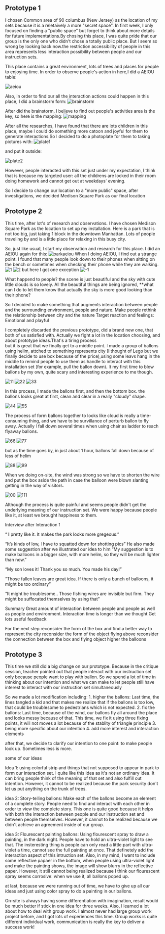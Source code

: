 Prototype 1
---


 I chosen Common area of 90 columbus (New Jersey) as the location of my sets because it is a reletaively a more "secret space". In first week, I only focused on finding a "public space" but forget to think about more details for future implementations.By chosing this place, I was quite pride that our group is the only one who didn't chose a totally public place. But I seem so wrong by looking back now.the restriction accessibility of people in this area represents less interaction possibility between people and our instruction sets.


This place contains a great environment, lots of trees and places for people to enjoying time. In order to observe people's action in here,I did a AEIOU table:

![aeiou](common_AEIOU.JPG)

Also, in order to find our all the interaction actions could happen in this place, I did a brainstorm form:
![brainstorm](common_brainstorm.jpeg)

After did the brainstorm, I believe to find out people's activities area is the key, so here is the mapping:
![mapping](common_mapping.jpg)


After all the researches, I have found that there are lots children in this place, maybe I could do something more catoon and joyful for them to generate interactions.So I decided to do a photoplate for them to taking pictures with:
![plate1](common_plate1.jpg)

and put it outside:

![plate2](common_plate3.jpg)

However, people interacted with this set just under my expectation, I think that is because my targeted user: all the childrens are locked in their room doing homework and cannot get out at weekdays' evening.

So I decide to change our location to a "more public" space, after investigations, we decided Medison Square Park as our final location


Prototype 2
---

This time, after lot's of research and observations. I have chosen Medison Square Park as the location to set up my installation. Here is a park that is not too big, just taking 1 block in the downtown Manhattan. Lots of people traveling by and is a little place for relaxing in this busy city.

So, just like usual, I start my observation and research for this place. I did an AEIOU again for this:
![parkaeiou](AEIOU)
When I doing AEIOU, I find out a strange point. I found that many people look down to their phones when sitting on the bench or sometimes when checking their phone while they are walking.
![1](r3.png)
![2](r4.png)
but here I got one exception
![-1](r5.jpg)

What happend to people? the scene is just beautiful and the sky with cute little clouds is so lovely. All the beautiful things are being ignored, **what can I do to let them know that actually the sky is more good looking than their phone?

So I decided  to make something that augments interaction between people and the surrounding environment, people and nature.
    Make people rethink the relationship between city and the nature
    Target reaction and feelings: Emotional and playful

I completely discarded the previous prototype, did a brand new one, that both of us satisfied with. Actually we fight a lot in the location choosing, and about prototype ideas.That's a tiring process<br>but it is great that we finally get to a middle point.
   I made a group of ballons using helim, attched to something represents city (I thought of Lego but we finally decide to use box because of the price),using some leavs hang in the middle to remind people to use them as handle to interact with this installation set (for example, pull the ballon down).
   It my first time to blow ballons by my own, quite scary and interesting experience to me though.
     
![11](helim1.JPG)
![22](helim2.JPG)
![33](helim3.JPG)
      
In this process, I made the ballons first, and then the bottom box. the ballons looks great at first, clean and clear in a really "cloudy" shape.
  
![44](goodstatus2.JPG)
![55](goodstatus1.JPG)

The process of form ballons together to looks like cloud is really a time-consuming thing, and we have to be survillance of perturb ballon to fly away. Actually I fall down several times when using chair as ladder to reach flyaway ballons.
   
![66](workingprocess1.JPG)
![77](workingprocess2.JPG)

but as the time goes by, in just about 1 hour, ballons fall down because of less of helim
  
![88](falldown1.JPG)
![99](falldown1.JPG)
    
   When we doing on-site, the wind was strong so we have to shorten the wire and put the box aside the path in case the balloon were blown slanting getting in the way of visitors.

![00](p1.png)
![111](p2.png)

Although the process is quite painful and seems people didn't get the underlying meaning of our instruction set. We were happy because people like it, at least we brought happiness to them.

Interview after Interaction 1

“ I pretty like it. It makes the park looks more gregeous.”

“It’s kinds of low, I have to squatted down for shotting pics”
He also made some suggestion after we illustrated our idea to him
“My suggestion is to make balloons in a bigger size, with more helim, so they will be much lighter than now.”
    
 

“My son loves it! Thank you so much. You made his day!”

“Those fallen leaves are great idea. If there is only a bunch of balloons, it might be too ordinary”
        
“It might be troublesome.. Those fishing wires are invisible but firm. They might be suffocated themselves by using that”
        
      
Summary
 Great amount of interaction between people and people as well as people and environment.
    Interaction time is longer than we thought
    Get lots useful feedback
    
For the next step
reconsider the form of the box and find a better way to represent the city
reconsider the form of the object flying above
reconsider the connection between the box and flying object
higher the balloons 
    
Prototype 3
---
    
This time we still did a big change on our prototype. Because in the critique session, teacher pointed out that people interact with our instruction set only because people want to play with ballon. 
    So we spend a lot of time in thinking about our intention and what we can make to let people still have interest to interact with our instruction set simultaneously

So we made a lot modification including: 
       1. higher the ballons: Last time, the lines tangled a kid and that makes me realize that if the ballons is too low, that could be troublesome to pedestrians which is not expected.
       2. fix the ballons: Last time, because of the wind, our ballons fly all around the place and looks messy because of that. This time, we fix it using three fixing points, it will not moves a lot because of the stablity of triangle principle
       3. being more specific about our intention
       4. add more interest and interaction elements

after that, we decide to clarify our intention to one point:  to make people look up.  Sometimes less is more.

some of our ideas

Idea 1:
         using colorful strip and things that not supposed to appear in park to form our interaction set. I quite like this idea as it's not an ordinary idea. It can bring people think of the meaning of that set and also fulfill out intention.
         However, it cannot to be realized because the park security don't let us put anything on the trunk of trees.


idea 2:
        Story-telling ballons: Make each of the ballons become an element of a complete story. People need to find and interact with each other in order to view the complete story. This one is quite good because it helps with both the interaction
        between people and our instruction set and between people themselves.
        However, it cannot to be realized because we didn't achieve an agreement inside of our group.


idea 3:
        Flourescent painting ballons: Using flourescent spray to draw a painting, in the dark night. People have to hold an ultra-violet light to see that. The insteresting thing is people can only read a little part with ultra- violet a time, cannot 
        see the full painting at once. That definetely add the interaction aspect of this intruction set. Also, in my mind, I want to include some reflective papaer in the bottom, when people using ultra-violet light and make the painting shows, the 
        image will show blurry in the reflective paper. 
        However, it still cannot being realized because I think our flourescent spray seems corrosive: when we use it, all ballons poped up.

    
    
at last, because we were running out of time, we have to give up all our ideas and just using color spray to do a painting in our ballons. 

On-site is always having some differentiation with imagination, result would be much better if stick in one idea for three weeks. Also, I learned a lot about how to deal with group work. I almost never had large group work project before, and I got lots of experiences this time. Group works is quite different individual work, communication is really the key to deliver a success work! 

